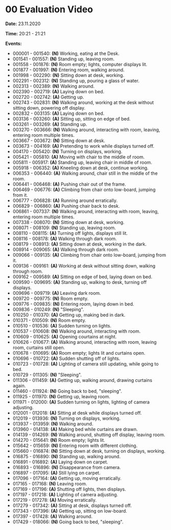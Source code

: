 # 00 Evaluation Video

**Date:** 23.11.2020

**Time:** 20:21 - 21:21

**Events:**
- 000001 - 001540: **(N)** Working, eating at the Desk.
- 001541 - 001557: **(N)** Standing up, leaving room.
- 001558 - 001876: **(N)** Room empty; lights, computer displays lit.
- 001877 - 001997: **(N)** Entering room, walking around.
- 001998 - 002290: **(N)** Sitting down at desk, working.
- 002291 - 002312: **(N)** Standing up, pouring a glass of water.
- 002313 - 002389: **(N)** Walking around.
- 002390 - 002719: **(A)** Laying down on bed.
- 002720 - 002742: **(A)** Getting up.
- 002743 - 002831: **(N)** Walking around, working at the desk without sitting down, powering off display.
- 002832 - 003135: **(A)** Laying down on bed.
- 003136 - 003260: **(A)** Sitting up, sitting on edge of bed.
- 003261 - 003269: **(A)** Standing up.
- 003270 - 003666: **(N)** Walking around, interacting with room, leaving, entering room multiple times.
- 003667 - 003672: **(N)** Sitting down at desk.
- 003673 - 004169: **(A)** Pretending to work while displays turned off.
- 004170 - 005420: **(N)** Turning on displays, working.
- 005421 - 005810: **(A)** Moving with chair to the middle of room.
- 005811 - 005917: **(A)** Standing up, leaving chair in middle of room.
- 005918 - 006352: **(A)** Kneeling down at desk, continue working.
- 006353 - 006440: **(A)** Walking around, chair still in the middle of the room.
- 006441 - 006468: **(A)** Pushing chair out of the frame.
- 006469 - 006776: **(A)** Climbing from chair onto low-board, jumping from it.
- 006777 - 006828: **(A)** Running around erratically. 
- 006829 - 006860: **(A)** Pushing chair back to desk.
- 006861 - 007337: **(N)** Walking around, interacting with room, leaving, entering room multiple times.
- 007338 - 008070: **(N)** Sitting down at desk, working.
- 008071 - 008109: **(N)** Standing up, leaving room.
- 008110 - 008115: **(A)** Turning off lights, displays still lit.
- 008116 - 008178: **(A)** Walking through dark room.
- 008179 - 008913: **(A)** Sitting down at desk, working in the dark.
- 008914 - 009065: **(A)** Walking through dark room.
- 009066 - 009135: **(A)** Climbing from chair onto low-board, jumping from it.
- 009136 - 009161: **(A)** Working at desk without sitting down, walking through room.
- 009162 - 009589: **(A)** Sitting on edge of bed, laying down on bed.
- 009590 - 009695: **(A)** Standing up, walking to desk, turning off displays.
- 009696 - 009719: **(A)** Leaving dark room.
- 009720 - 009775: **(N)** Room empty.
- 009776 - 009835: **(N)** Entering room, laying down in bed.
- 009836 - 010249: **(N)** "Sleeping".
- 010250 - 010370: **(A)** Getting up, making bed in dark.
- 010371 - 010509: **(N)** Room empty.
- 010510 - 010536: **(A)** Sudden turning on lights.
- 010537 - 010608: **(N)** Walking around, interacting with room.
- 010609 - 010625: **(A)** Opening courtains at night.
- 010626 - 010677: **(A)** Walking around, interacting with room, leaving room, curtains still open.
- 010678 - 010695: **(A)** Room empty; lights lit and curtains open.
- 010696 - 010722: **(A)** Sudden shutting off of lights.
- 010723 - 010728: **(A)** Lighting of camera still updating, while going to bed.
- 010729 - 011305: **(N)** "Sleeping".
- 011306 - 011459: **(A)** Getting up, walking around, drawing curtains again.
- 011460 - 011924: **(N)** Going back to bed, "sleeping".
- 011925 - 011970: **(N)** Getting up, leaving room.
- 011971 - 012000: **(A)** Sudden turning on lights, lighting of camera adjusting.
- 012001 - 012018: **(A)** Sitting at desk while displays turned off.
- 012019 - 013936: **(N)** Turning on displays, working.
- 013937 - 013959: **(N)** Walking around.
- 013960 - 014138: **(A)** Making bed while curtains are drawn.
- 014139 - 014269: **(N)** Walking around, shutting off display, leaving room.
- 014270 - 015641: **(N)** Room empty; lights lit.
- 015642 - 015659: **(N)** Entering room with different clothing.
- 015660 - 016874: **(N)** Sitting down at desk, turning on displays, working.
- 016875 - 016890: **(N)** Standing up, walking around.
- 016891 - 016892: **(A)** Laying down on carpet.
- 016893 - 016896: **(N)** Disappearance from camera.
- 016897 - 017095: **(A)** Still lying on carpet.
- 017096 - 017164: **(A)** Getting up, moving erratically.
- 017165 - 017168: **(N)** Leaving room.
- 017169 - 017196: **(A)** Shutting off lights, then displays.
- 017197 - 017218: **(A)** Lighting of camera adjusting.
- 017219 - 017278: **(A)** Moving erratically.
- 017279 - 017342: **(A)** Sitting at desk, displays turned off.
- 017343 - 017396: **(A)** Getting up, sitting on low-board.
- 017397 - 017428: **(A)** Walking around.
- 017429 - 018066: **(N)** Going back to bed, "sleeping".
